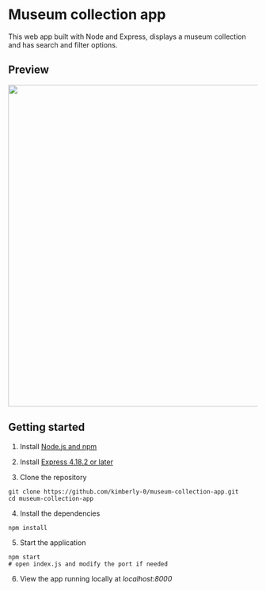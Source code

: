 # Museum collection app

This web app built with Node and Express, displays a museum collection and has search and filter options.

## Preview

<img src="https://github.com/kimberly-0/museum-collection-app/blob/master/preview.png" width="650">

## Getting started

1. Install [Node.js and npm](https://docs.npmjs.com/downloading-and-installing-node-js-and-npm)

2. Install [Express 4.18.2 or later](https://expressjs.com/en/starter/installing.html)

3. Clone the repository

``` 
git clone https://github.com/kimberly-0/museum-collection-app.git
cd museum-collection-app
```

4. Install the dependencies

```
npm install
```

5. Start the application

```
npm start
# open index.js and modify the port if needed
```

6. View the app running locally at *localhost:8000*
